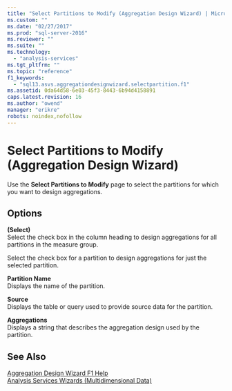 ```yaml
---
title: "Select Partitions to Modify (Aggregation Design Wizard) | Microsoft Docs"
ms.custom: ""
ms.date: "02/27/2017"
ms.prod: "sql-server-2016"
ms.reviewer: ""
ms.suite: ""
ms.technology: 
  - "analysis-services"
ms.tgt_pltfrm: ""
ms.topic: "reference"
f1_keywords: 
  - "sql13.asvs.aggregationdesignwizard.selectpartition.f1"
ms.assetid: 0da64d58-6e03-45f3-8443-6b94d4158891
caps.latest.revision: 16
ms.author: "owend"
manager: "erikre"
robots: noindex,nofollow
---
```

# Select Partitions to Modify (Aggregation Design Wizard)
  Use the **Select Partitions to Modify** page to select the partitions for which you want to design aggregations.  
  
## Options  
 **(Select)**  
 Select the check box in the column heading to design aggregations for all partitions in the measure group.  
  
 Select the check box for a partition to design aggregations for just the selected partition.  
  
 **Partition Name**  
 Displays the name of the partition.  
  
 **Source**  
 Displays the table or query used to provide source data for the partition.  
  
 **Aggregations**  
 Displays a string that describes the aggregation design used by the partition.  
  
## See Also  
 [Aggregation Design Wizard F1 Help](../a9retired/aggregation-design-wizard-f1-help.md)   
 [Analysis Services Wizards &#40;Multidimensional Data&#41;](../a9retired/analysis-services-wizards-multidimensional-data.md)  
  
  